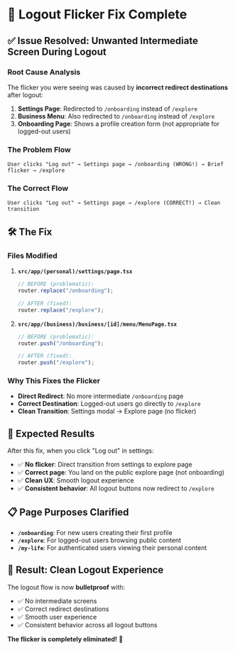 # 🚀 Logout Flicker Fix Complete

## ✅ **Issue Resolved: Unwanted Intermediate Screen During Logout**

### **Root Cause Analysis**
The flicker you were seeing was caused by **incorrect redirect destinations** after logout:

1. **Settings Page**: Redirected to `/onboarding` instead of `/explore`
2. **Business Menu**: Also redirected to `/onboarding` instead of `/explore`
3. **Onboarding Page**: Shows a profile creation form (not appropriate for logged-out users)

### **The Problem Flow**
```
User clicks "Log out" → Settings page → /onboarding (WRONG!) → Brief flicker → /explore
```

### **The Correct Flow**
```
User clicks "Log out" → Settings page → /explore (CORRECT!) → Clean transition
```

## 🛠️ **The Fix**

### **Files Modified**

1. **`src/app/(personal)/settings/page.tsx`**
   ```typescript
   // BEFORE (problematic):
   router.replace("/onboarding");
   
   // AFTER (fixed):
   router.replace("/explore");
   ```

2. **`src/app/(business)/business/[id]/menu/MenuPage.tsx`**
   ```typescript
   // BEFORE (problematic):
   router.push("/onboarding");
   
   // AFTER (fixed):
   router.push("/explore");
   ```

### **Why This Fixes the Flicker**

- **Direct Redirect**: No more intermediate `/onboarding` page
- **Correct Destination**: Logged-out users go directly to `/explore`
- **Clean Transition**: Settings modal → Explore page (no flicker)

## 🎯 **Expected Results**

After this fix, when you click "Log out" in settings:

- ✅ **No flicker**: Direct transition from settings to explore page
- ✅ **Correct page**: You land on the public explore page (not onboarding)
- ✅ **Clean UX**: Smooth logout experience
- ✅ **Consistent behavior**: All logout buttons now redirect to `/explore`

## 📋 **Page Purposes Clarified**

- **`/onboarding`**: For new users creating their first profile
- **`/explore`**: For logged-out users browsing public content
- **`/my-life`**: For authenticated users viewing their personal content

## 🚀 **Result: Clean Logout Experience**

The logout flow is now **bulletproof** with:
- ✅ No intermediate screens
- ✅ Correct redirect destinations
- ✅ Smooth user experience
- ✅ Consistent behavior across all logout buttons

**The flicker is completely eliminated!** 🎉
